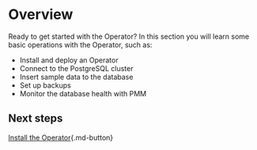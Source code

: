 # Overview

Ready to get started with the Operator? In this section you will learn some basic operations with the Operator, such as:

-	Install and deploy an Operator
-	Connect to the PostgreSQL cluster
-	Insert sample data to the database
-	Set up backups
-	Monitor the database health with PMM

## Next steps
 
[Install the Operator](kubectl.md){.md-button}

